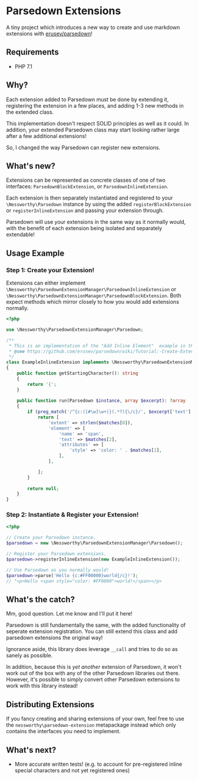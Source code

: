 # Parsedown Extensions

A tiny project which introduces a new way to create and use markdown extensions with [erusev/parsedown][1]!

## Requirements

* PHP 7.1

## Why?

Each extension added to Parsedown must be done by extending it, registering the extension in a few places, and adding
1-3 new methods in the extended class.

This implementation doesn't respect SOLID principles as well as it could. In addition, your extended Parsedown class
may start looking rather large after a few additional extensions!

So, I changed the way Parsedown can register new extensions.

## What's new?

Extensions can be represented as concrete classes of one of two interfaces: `ParsedownBlockExtension`, or `ParsedownInlineExtension`.

Each extension is then separately instantiated and registered to your `\Nessworthy\Parsedown` instance by using the added
`registerBlockExtension` or `registerInlineExtension` and passing your extension through.

Parsedown will use your extensions in the same way as it normally would, with the benefit of each extension being isolated
and separately extendable!

## Usage Example

### Step 1: Create your Extension!

Extensions can either implement `\Nessworthy\ParsedownExtensionManager\ParsedownInlineExtension` or
`\Nessworthy\ParsedownExtensionManager\ParsedownBlockExtension`. Both expect methods which mirror closely to how you would
add extensions normally.

```php
<?php

use \Nessworthy\ParsedownExtensionManager\Parsedown;

/**
 * This is an implementation of the "Add Inline Element"  example in the parsedown docs.
 * @see https://github.com/erusev/parsedown/wiki/Tutorial:-Create-Extensions#add-inline-element
 */
class ExampleInlineExtension implements \Nessworthy\ParsedownExtensionManager\ParsedownInlineExtension
{
    public function getStartingCharacter(): string
    {
        return '{';
    }
    
    public function run(Parsedown $instance, array $excerpt): ?array
    {
        if (preg_match('/^{c:([#\w]\w+)}(.*?){\/c}/', $excerpt['text'], $matches)) {
            return [
                'extent' => strlen($matches[0]), 
                'element' => [
                    'name' => 'span',
                    'text' => $matches[2],
                    'attributes' => [
                        'style' => 'color: ' . $matches[1],
                    ],
                ],

            ];
        }
        
        return null;
    }
}

```

### Step 2: Instantiate & Register your Extension!

```php
<?php

// Create your Parsedown instance.
$parsedown = new \Nessworthy\ParsedownExtensionManager\Parsedown();

// Register your Parsedown extensions.
$parsedown->registerInlineExtension(new ExampleInlineExtension());

// Use Parsedown as you normally would!
$parsedown->parse('Hello {c:#FF00000}world{/c}!');
// "<p>Hello <span style="color: #FF0000">world!</span></p>
``` 

## What's the catch?

Mm, good question. Let me know and I'll put it here!

Parsedown is still fundamentally the same, with the added functionality of seperate extension registration.
You can still extend this class and add parsedown extensions the original way!

Ignorance aside, this library does leverage `__call` and tries to do so
as sanely as possible.

In addition, because this is _yet another_ extension of Parsedown, it won't work out of the box with any of the other
Parsedown libraries out there. However, it's possible to simply convert other Parsedown extensions to work with
this library instead!

## Distributing Extensions

If you fancy creating and sharing extensions of your own, feel free to use the `nessworthy\parsedown-extension` 
metapackage instead which only contains the interfaces you need to implement.

## What's next?

* More accurate written tests! (e.g. to account for pre-registered inline special characters and not yet registered ones)

[1]:https://github.com/erusev/parsedown/